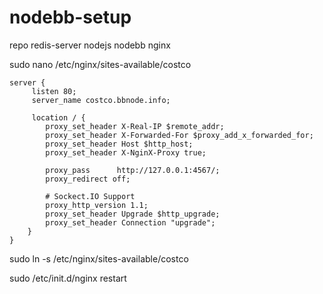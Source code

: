 nodebb-setup
============

repo
redis-server
nodejs
nodebb
nginx
 
sudo nano /etc/nginx/sites-available/costco


```
server {
     listen 80;
     server_name costco.bbnode.info;
    
     location / {
        proxy_set_header X-Real-IP $remote_addr;
        proxy_set_header X-Forwarded-For $proxy_add_x_forwarded_for;
        proxy_set_header Host $http_host;
        proxy_set_header X-NginX-Proxy true;

        proxy_pass      http://127.0.0.1:4567/;
        proxy_redirect off;

        # Sockect.IO Support
        proxy_http_version 1.1;
        proxy_set_header Upgrade $http_upgrade;
        proxy_set_header Connection "upgrade";
    }
}

```
sudo ln -s /etc/nginx/sites-available/costco

sudo /etc/init.d/nginx restart
